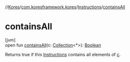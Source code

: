 //[Kores](../../../index.md)/[com.koresframework.kores](../index.md)/[Instructions](index.md)/[containsAll](contains-all.md)

# containsAll

[jvm]\
open fun [containsAll](contains-all.md)(c: [Collection](https://kotlinlang.org/api/latest/jvm/stdlib/kotlin.collections/-collection/index.html)<*>): [Boolean](https://kotlinlang.org/api/latest/jvm/stdlib/kotlin/-boolean/index.html)

Returns true if this [Instructions](index.md) contains all elements of [c](contains-all.md).
